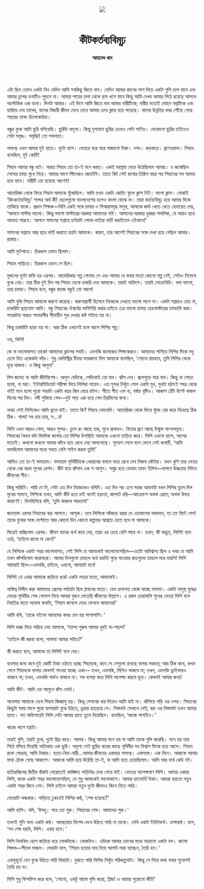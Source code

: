 <div align=center>
<img src=https://images.prothomalo.com/prothomalo-bangla%2F2022-02%2F09732f43-d908-46f9-bc35-dc21df717865%2Fkingkortobbobimud.jpg?rect=0%2C83%2C1200%2C630&w=1200&ar=40%3A21&auto=format%2Ccompress&ogImage=true&mode=crop&overlay=&overlay_position=bottom&overlay_width_pct=1 />
<br><br>
<h1>কীটকর্তব্যবিমূঢ়</h1>
<h4>আহমেদ খান</h4>
<br><br>
</div>

এটা ছিল তেমন একটা দিন যেদিন আমি সবকিছু জিতে যাব। যেদিন আমার কানের পাশ দিয়ে একটা গুলি চলে যাবে এবং আমার চুলের ডগাটিও পুড়বে না। আমার পায়ের তলা থেকে ছাদ খসে যাবে কিন্তু আমি দেখব আমার পিঠে রয়েছে আসলে অলৌকিক এক ডানা। দিনটা আমার। এই দিনে আমি জিতে যাব আমার নারীটিকে; নারীর মতোই মোহন স্বপ্নটিকে এবং হারিয়ে দেব তাদের, যাদের বিজয়ী জীবন দেখে দেখে আমার চোখ ক্লান্ত হয়ে পড়েছে। যাদের উন্নতির খবর পৌঁছে গেছে শহরের তাবৎ চিলেকোঠায়।

বন্ধুর বুকে আমি ছুরি বসিয়েছি। ছুরিটা অদৃশ্য। কিন্তু দৃশ্যমান ছুরির চেয়েও সেটা শাণিত। যেকোনো ছুরির চাইতেও সেটা সমৃদ্ধ। সমৃদ্ধিই তো সফলতা।

সাফল্য এখন আমার দুই হাতে। দুটো ব্যাগ। ভেতরে থরে থরে সাজানো টাকা। নগদ। কড়কড়ে। ঘ্রাণওয়ালা। শিহাব বলেছিল, দুই কোটি!

শিহাব আমার বন্ধু বটে। অন্তত শিহাব তো তা-ই মনে করত। একই মহল্লায় বেড়ে উঠেছিলাম আমরা। ও জন্মেছিল সোনার চামচ মুখে নিয়ে। আমার ভাগে স্টিলেরও জোটেনি। তাতে কি! সেই জন্মের তিরিশ বছর পর শিহাবের সব আমার হয়ে যাবে। নারীটি তো হয়েছে আগেই!

আমেরিকা থেকে ফিরে শিহাব আমাকে খুঁজেছিল। আমি তখন একটা কোচিং স্কুলে ক্লাস নিই। বাংলা ক্লাস। বোঝাই ‘কিংকর্তব্যবিমূঢ়’ শব্দের অর্থ কী! ছেলেগুলো বাংলাদেশের হলেও বাংলা বোঝে না। তারা কর্তব্যবিমূঢ় হয়ে আমার দিকে তাকিয়ে থাকে। প্রধান শিক্ষক—যিনি একই সঙ্গে চামার ও পিআরসমৃদ্ধ মানুষ, আমাকে জর্দা খেতে খেতে হেদায়েত দেয়, ‘আপনে মাস্টার ভালো। কিন্তু ভালো মাস্টারের দরকার আমাদের নাই। আমাদের দরকার ধুরন্ধর পাবলিক, যে আরও ছাত্র আনতে পারবে। আপনে সামনের সপ্তাহে চাইরটা পোলা-মাইয়া ভর্তি করাইবেন এইখানে!’

সামনের সপ্তাহে আর ছাত্র ভর্তি করাতে হয়নি আমাকে। কারণ, তার আগেই শিহাবের সঙ্গে দেখা হয়ে গেছিল আমার। রাস্তায়।

আমি ফুটপাতে। চিরকাল যেমন ছিলাম।

শিহাব গাড়িতে। চিরকাল যেমন সে ছিল।

দুজনের দুটো কফি হয় এরপর। আমেরিকার গল্প শোনায় সে এবং আমার যে বলার মতো কোনো গল্প নেই, সেটাও নিমেষে বুঝে নেয়। তার ঠিক দুই দিন পর শিহাব ডেকে চাকরি দেয় আমাকে। তারই অফিসে। তারই সেক্রেটারি। বলা ভালো, তার চামচা। শিহাব বলে, বন্ধুর কাজে বন্ধুই তো আসে!

আমি বুঝি শিহাব আমাকে করুণা করেছে। করুণাপ্রার্থী হিসেবে নিজেকে দেখতে ভালো লাগে না। একটা সপ্তাহও যেত না, চাকরিটা ছাড়তাম আমি। বন্ধু শিহাবের ঐশ্বর্যের মালিগিরি করার চাইতে ঢের ভালো চামার হেডমাস্টারের চামচামি করা। পরেরটায় অন্তত সমবয়সীর সীমাহীন সুখ দেখার কষ্ট সইতে হয় না।

কিন্তু চাকরিটা ছাড়া হয় না। আর ঠিক এখানেই চলে আসে লিপির গল্প।

ওহ্, লিপি!

কে না ভালোবাসত তাকে! আমাদের ক্লাসের সবাই। এমনকি কলেজের শিক্ষকেরাও। আমাদের শাসিয়ে লিপির দিকে মধু ঢেলে দিত একেকটা ভাঁড়। শুধু কেমিস্ট্রির টিচার ফারজানা মিস আমাকে বলেছিল, ‘শোনো রায়হান, তুমি লিপির থেকে দূরে থাকবা। ও কিন্তু আগুন!’

মিস জানত না আমি কীটবিশেষ। আগুন যেদিকে, সেদিকেই তো যাব। ঝাঁপ দেব। জ্বলেপুড়ে মরে যাব। কিন্তু না পোড়া হলো, না মরা। ইন্টারমিডিয়েট পরীক্ষা দিয়ে লিপিরা গায়েব। এত সুন্দর নিখুঁত গোল একটা মুখ, মুখটা হঠাৎই শহর থেকে নাই! মনে হলো পুরো শহরটা একটা বছর ঝিম মেরে রইল। শীতে শীত এল না, বর্ষায় বৃষ্টিও। আকাশ ঠোঁট উল্টে থাকল দিনের পর দিন। নদী শুকিয়ে গেল—দুই পাড় এক হয়ে গেল চিরদিনের জন্য।

অথচ সেই লিপিকেও আমি ভুলে যাই। তাতে কি? শিহাব ভোলেনি। আমেরিকা থেকে ফিরে খুঁজে বের করে নিয়েছে ঠিক ঠিক। শালা! সব চায় তার, স...ব!

লিপি এখন আরও গোল, আরও সুন্দর। চুলে রং আছে তার, মুখে প্রসাধন। বিত্তের ঘ্রাণ আছে উন্মুক্ত মাংসসমূহে। শিহাবের বৈভব যদি বিবমিষা জাগায় তো লিপির উপস্থিতি আমাকে এখনো তাড়িত করে। লিপি এখনো হাসে, আগের মতোই। কখনো কখনো আমার কাঁধে হাত রেখে দেয় আলগোছে। সুযোগ পেলে বলে ফেলে সেই কথাটি, ‘আমি ভাবছিলাম আমাদের মধ্যে সবচে বেশি শাইন করবা তুমি!’

আমিও তো তা-ই ভাবতাম। ভাবতাম পৃথিবীটাকে খোয়াবের বাবলে ভরে রেখে দেব নিজস্ব কৌটায়। যখন খুশি তার ভেতর থেকে বের করব সুখের রেশম। কীট হয়ে ঝাঁপাব এক শ আগুন। সমুদ্র হয়ে ডোবাব তাবৎ ইলিশ—যাপনে উষ্ণতায় মিটবে জীবনের শীত।

কিন্তু পারিনি। পারি যে নি, সেটা এত দিন নিজেকেও বলিনি। এত দিন পর এসে সহজ আয়নাটা যখন লিপির তুলে দিল মুখের সামনে, লিপিকে তখন, আমি কীট হতে চাই বলেই হয়তো, জাপটে ধরি—আক্রোশে অথবা প্রেমে; অথবা উভয় কারণেই। হিসহিসিয়ে বলি, ‘তুমি থাকলে পারতাম!’

জানতাম এরপর শিহাবের ঝড় আসবে। আসুক। তবে লিপিকে আঁকড়ে ধরার যে এতকালের অবদমন, তা তো মিটে গেল! তাকে বুকের সঙ্গে লেপ্টাতে আর কোনো দিন কোনো কল্পনার আশ্রয়ে যেতে হবে না আমাকে।

ফিরেই যাচ্ছিলাম এরপর। জীবন যাদের ব্যর্থ করে দেয়, তারা এর চেয়ে বেশি পারে না। তখন, কী অদ্ভুত, লিপিই বলে ওঠে, ‘তাইলে রাখো না কেন?’

যে লিপিকে একটা শহর ভালোবাসত, সেই লিপি যে আমাকেই ভালোবেসেছিল—এতটা অবিশ্বাস্য ছিল এ খবর যে আমি তখন কাঁপছিলাম থরোথরো। আমার দিনগুলো তাহলে ব্যর্থ হয়নি! পুড়ে যাওয়ার রাতগুলো তাহলে মরে যায়নি! লিপি আমারই ছিল—এমনকি, চাইলে, এখনো, আমারই হবে!

লিপিই যে এবার আমাকে জড়িয়ে ধরে! একটা লতার মতো, আমাকেই।

অস্তিত্ব বিলীন করা আমাদের প্রেমের পর্যায়টা ছিল প্লাবনের মতো। যেন ক্রমাগত বেজে যাচ্ছে দামামা। একটা অসুস্থ যুদ্ধের ভেতর পৃথিবীর শেষ গোলাপ নিয়ে আমরা দুজন মেতেছি জীবনের উল্লাসে। এ রকম চোরাবালি সুখের ভেতর লিপি বলে নিয়তির মতো অমোঘ কথাটা, ‘শিহাব জানলে মেরে ফেলবে আমাদের!’

আমি বলি, ‘তাকে বইলো আমাদের কবর যেন হয় পাশাপাশি।’

লিপি ধাক্কা দিয়ে সরিয়ে দেয় আমাকে, ‘ম্যান্দা পুরুষ আমার খুবই না-পছন্দ!’

‘তাইলে কী করবা বলো, পালাবা আমার সহিত?’

কী করতে হবে, আমাকে তা লিপিই বলে দেয়।

ব্যবসার জন্য কবে দুই কোটি টাকা ওঠাতে হচ্ছে শিহাবকে, কবে সে সেগুলো রাখছে বাসার লকারে; আর ঠিক কবে, কখন গেলে শিহাবকে বাসায় কেবলই পাওয়া যাচ্ছে একা— তখন, এমনকি, লিপিও থাকবে না; তখন, এমনকি ড্রাইভারও থাকবে না; তখন, এমনকি গার্ডও থাকবে না। সব ব্যবস্থা করে লিপি অপেক্ষা করবে দূরে। কেবলই আমার জন্য!

আমি কীট। আমি তো আগুনে ঝাঁপ দেবই।

অবেলায় আমাকে দেখে শিহাব জিজ্ঞাসু হয়। কিন্তু সেসবের ধার দিয়েও আমি যাই না। ঝাঁপিয়ে পড়ি ওর ওপর। শিহাবের কিছুটা সময় লাগে পুরো ব্যাপারটা বুঝে উঠতে, ড্রয়ার হাতড়ায় সে। পিস্তলটা সেখানে নেই; বরং ওর পিস্তলটা তখন আমার হাতে। গত অভিসারেই লিপি সেটা আমার হাতে তুলে দিয়েছিল। বলেছিল, ‘কাজে লাগাইও।’

কাজে লাগে যন্ত্রটা।

তারই গুলি, তারই বুকে, দুটো ছিদ্র করে। পরপর। কিন্তু আমার মনে হয় না আমি তাকে গুলি করেছি। মনে হয় তার পিঠে বসিয়ে দিয়েছি অতিকায় এক ছুরি। অদৃশ্য সেই ছুরির ধারের কাছে পৃথিবীর সব বিশ্বাস ফিকে হয়ে আসে। শিহাব রক্তে গোঙায়, আমি টাকায়। হত্যা-বিত্ত-নারী...আমার জীবনের একমাত্র সাফল্য। একসঙ্গে। এক দিনে। আজকে আমার মাথা ঠেকে গেছে আকাশে। আজকে আমি হয়ে উঠেছি তা-ই, যা আমি হতে চেয়েছিলাম। আমি আর ব্যর্থ কেউ নই।

হাতিরঝিলের দ্বিতীয় বাঁকটা পেরোতেই কাঙ্ক্ষিত গাড়িটার দেখা পেয়ে যাই। ভেতরে অপেক্ষমাণ লিপি। আমার একান্ত লিপি, যাকে একটা শহর ভালোবেসেছিল, যে শুধু আমাকেই ভালোবাসে। আমার হাতভর্তি টাকা। আমরা হয়তো নতুন একটা শহর কিনে নেব। লিপি চাইলে আমরা নতুন দুটো জীবনও কিনে নিতে পারি।

ভেতরটা অন্ধকার। গাড়িতে ঢুকতেই লিপির কণ্ঠ, ‘শেষ হয়েছে?’

আমি হাসি। বলি, ‘উমহু। সবে তো শুরু। শিহাবের শেষ। আমাদের শুরু।’

তখনই শুনি অন্য একটা কণ্ঠ। আবছায়ায় বিশেষ দেখে উঠতে পারি না তাকে। দেখি একটা ইউনিফর্ম। চাপাকণ্ঠ। বলে, ‘সব শেষ হয়নি, লিপি। এবার হবে।’

লিপি খিলখিল হেসে জড়িয়ে ধরে লোকটাকে। লোকটাও। এদিকে আমার চোখের মধ্যে বাড়ানো একটা নল। কালো পিস্তল—শীতল মাজল। লোকটা বলে, ‘শিহাব হত্যার দায় নিয়ে আপনি মারা যাচ্ছেন, তৈরি হন।’

একমুহূর্তে যেন বুঝে উঠতে পারি বিষয়টা। বুঝতে পারি লিপির নিখুঁত পরিকল্পনাটা। কিন্তু সে নিয়ে কথা বলার সুযোগই তৈরি হয় না।

লিপি শুধু ফিসফিস করে বলে, ‘শোনো, একটু আস্তে গুলি করো, প্লিজ! ও আমার পুরোনো কীট!’
